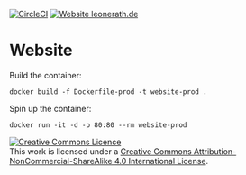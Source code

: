 [![CircleCI](https://circleci.com/gh/LeonErath/Website/tree/master.svg?style=svg)](https://circleci.com/gh/LeonErath/Website/tree/master) [![Website leonerath.de](https://img.shields.io/website-up-down-green-red/http/leonerath.de.svg)](http://leonerath.de/)


# Website


Build the container:
```
docker build -f Dockerfile-prod -t website-prod .
```

Spin up the container:
```
docker run -it -d -p 80:80 --rm website-prod
```


<a rel="license" href="http://creativecommons.org/licenses/by-nc-sa/4.0/"><img alt="Creative Commons Licence" style="border-width:0" src="https://i.creativecommons.org/l/by-nc-sa/4.0/88x31.png" /></a><br />This work is licensed under a <a rel="license" href="http://creativecommons.org/licenses/by-nc-sa/4.0/">Creative Commons Attribution-NonCommercial-ShareAlike 4.0 International License</a>.
